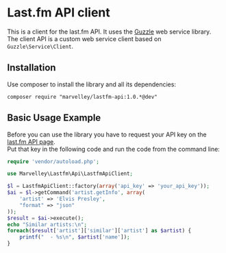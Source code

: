 # Last.fm API client

This is a client for the last.fm API. It uses the [Guzzle][1] web service library.
The client API is a custom web service client based on `Guzzle\Service\Client`.

## Installation
Use composer to install the library and all its dependencies:

    composer require "marvelley/lastfm-api:1.0.*@dev" 

## Basic Usage Example

Before you can use the library you have to request your API key on the [last.fm API page][2].  
Put that key in the following code and run the code from the command line:

```php
require 'vendor/autoload.php';

use Marvelley\Lastfm\Api\LastfmApiClient;

$l = LastfmApiClient::factory(array('api_key' => 'your_api_key'));
$ai = $l->getCommand('artist.getInfo', array(
	'artist' => 'Elvis Presley', 
	"format" => "json"
));
$result = $ai->execute();
echo "Similar artists:\n";
foreach($result['artist']['similar']['artist'] as $artist) {
	printf("  - %s\n", $artist['name']);
}
```

[1]: http://guzzlephp.org/
[2]: http://last.fm/api
